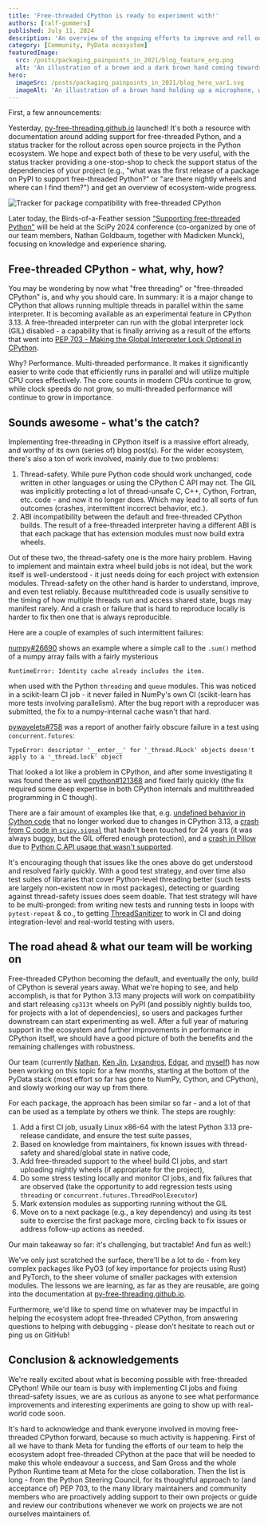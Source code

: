 ```yaml
---
title: 'Free-threaded CPython is ready to experiment with!'
authors: [ralf-gommers]
published: July 11, 2024
description: 'An overview of the ongoing efforts to improve and roll out support for free-threaded CPython throughout the Python open source ecosystem'
category: [Community, PyData ecosystem]
featuredImage:
  src: /posts/packaging_painpoints_in_2021/blog_feature_org.png
  alt: 'An illustration of a brown and a dark brown hand coming towards each other to pass a business card with the logo of Quansight Labs.'
hero:
  imageSrc: /posts/packaging_painpoints_in_2021/blog_hero_var1.svg
  imageAlt: 'An illustration of a brown hand holding up a microphone, with some graphical elements highlighting the top of the microphone'
---
```


First, a few announcements:

Yesterday, [py-free-threading.github.io](https://py-free-threading.github.io/) launched!
It's both a resource with documentation around adding support for free-threaded
Python, and a status tracker for the rollout across open source projects in the
Python ecosystem. We hope and expect both of these to be very useful, with the
status tracker providing a one-stop-shop to check the support status of the
dependencies of your project (e.g., "what was the first release of a package on
PyPI to support free-threaded Python?" or "are there nightly wheels and where
can I find them?") and get an overview of ecosystem-wide progress.

![Tracker for package compatibility with free-threaded CPython](/posts/py_free_threading_tracker.png)

Later today, the Birds-of-a-Feather session
["Supporting free-threaded Python"](https://cfp.scipy.org/2024/talk/HDR7WZ/)
will be held at the SciPy 2024 conference (co-organized by one of our team
members, Nathan Goldbaum, together with Madicken Munck), focusing on knowledge
and experience sharing.


## Free-threaded CPython - what, why, how?

You may be wondering by now what "free threading" or "free-threaded CPython"
is, and why you should care. In summary: it is a major change to CPython that
allows running multiple threads in parallel within the same interpreter. It is
becoming available as an experimental feature in CPython 3.13. A free-threaded
interpreter can run with the global interpreter lock (GIL) disabled - a
capability that is finally arriving as a result of the efforts that went into
[PEP 703 - Making the Global Interpreter Lock Optional in CPython](https://peps.python.org/pep-0703/).

Why? Performance. Multi-threaded performance. It makes it significantly easier
to write code that efficiently runs in parallel and will utilize multiple CPU
cores effectively. The core counts in modern CPUs continue to grow, while clock
speeds do not grow, so multi-threaded performance will continue to grow in
importance.


## Sounds awesome - what's the catch?

Implementing free-threading in CPython itself is a massive effort already, and
worthy of its own (series of) blog post(s). For the wider ecosystem, there's
also a ton of work involved, mainly due to two problems:

1. Thread-safety. While pure Python code should work unchanged, code written in
   other languages or using the CPython C API may not. The GIL was implicitly
   protecting a lot of thread-unsafe C, C++, Cython, Fortran, etc. code - and
   now it no longer does. Which may lead to all sorts of fun outcomes (crashes,
   intermittent incorrect behavior, etc.).
2. ABI incompatibility between the default and free-threaded CPython builds.
   The result of a free-threaded interpreter having a different ABI is that
   each package that has extension modules must now build extra wheels.

Out of these two, the thread-safety one is the more hairy problem. Having to
implement and maintain extra wheel build jobs is not ideal, but the work itself
is well-understood - it just needs doing for each project with extension
modules. Thread-safety on the other hand is harder to understand, improve,
and even test reliably. Because multithreaded code is usually sensitive to the
timing of how multiple threads run and access shared state, bugs may manifest
rarely. And a crash or failure that is hard to reproduce locally is
harder to fix then one that is always reproducible.

Here are a couple of examples of such intermittent failures:

[numpy#26690](https://github.com/numpy/numpy/issues/26690) shows an example
where a simple call to the `.sum()` method of a numpy array fails with a
fairly mysterious
```
RuntimeError: Identity cache already includes the item.
```
when used with the Python `threading` and `queue` modules. This was noticed
in a scikit-learn CI job - it never failed in NumPy's own CI (scikit-learn has
more tests involving parallelism). After the bug report with a reproducer was
submitted, the fix to a numpy-internal cache wasn't that hard.

[pywavelets#758](https://github.com/PyWavelets/pywt/issues/758) was a report
of another fairly obscure failure in a test using `concurrent.futures`:
```
TypeError: descriptor '__enter__' for '_thread.RLock' objects doesn't apply to a '_thread.lock' object
```
That looked a lot like a problem in CPython, and after some investigating it
was found there as well [cpython#121368](https://github.com/python/cpython/issues/121368)
and fixed fairly quickly (the fix required some deep expertise in both CPython
internals and multithreaded programming in C though).

There are a fair amount of examples like that, e.g. [undefined behavior in
Cython code](https://github.com/PyWavelets/pywt/pull/753#issuecomment-2190335170) that
no longer worked due to changes in CPython 3.13, a [crash from C code in
`scipy.signal`](https://github.com/scipy/scipy/issues/21142) that hadn't been
touched for 24 years (it was always buggy, but the GIL offered enough
protection), and a [crash in Pillow](https://github.com/hugovk/Pillow/pull/123)
due to [Python C API usage that wasn't
supported](https://github.com/python/cpython/issues/121403).

It's encouraging though that issues like the ones above do get understood and
resolved fairly quickly. With a good test strategy, and over time also test
suites of libraries that cover Python-level threading better (such tests are
largely non-existent now in most packages), detecting or guarding against
thread-safety issues does seem doable. That test strategy will have to be
multi-pronged: from writing new tests and running tests in loops with `pytest-repeat` &
co., to getting [ThreadSanitizer](https://clang.llvm.org/docs/ThreadSanitizer.html)
to work in CI and doing integration-level and real-world testing with users.


## The road ahead & what our team will be working on

Free-threaded CPython becoming the default, and eventually the only, build of
CPython is several years away. What we're hoping to see, and help accomplish,
is that for Python 3.13 many projects will work on compatibility and start
releasing `cp313t` wheels on PyPI (and possibly nightly builds too, for projects
with a lot of dependencies), so users and packages further downstream can start
experimenting as well. After a full year of maturing support in the ecosystem
and further improvements in performance in CPython itself, we should have a
good picture of both the benefits and the remaining challenges with robustness.

Our team (currently [Nathan](https://github.com/ngoldbaum),
[Ken Jin](https://github.com/Fidget-Spinner),
[Lysandros](https://github.com/lysnikolaou/),
[Edgar](https://github.com/andfoy/), and
[myself](https://github.com/rgommers/)) has now been working on this topic for
a few months, starting at the bottom of the PyData stack (most effort so far
has gone to NumPy, Cython, and CPython), and slowly working our way up from
there.

For each package, the approach has been similar so far - and a lot of that can
be used as a template by others we think. The steps are roughly:

1. Add a first CI job, usually Linux x86-64 with the latest Python 3.13
   pre-release candidate, and ensure the test suite passes,
2. Based on knowledge from maintainers, fix known issues with thread-safety and
   shared/global state in native code,
3. Add free-threaded support to the wheel build CI jobs, and start uploading
   nightly wheels (if appropriate for the project),
4. Do some stress testing locally and monitor CI jobs, and fix failures that
   are observed (take the opportunity to add regression tests using `threading`
   or `concurrent.futures.ThreadPoolExecutor`)
5. Mark extension modules as supporting running without the GIL
6. Move on to a next package (e.g., a key dependency) and using its test suite
   to exercise the first package more, circling back to fix issues or address
   follow-up actions as needed.

Our main takeaway so far: it's challenging, but tractable! And fun as well:)

We've only just scratched the surface, there'll be a lot to do - from key
complex packages like PyO3 (of key importance for projects using Rust) and
PyTorch, to the sheer volume of smaller packages with extension modules.
The lessons we are learning, as far as they are reusable, are going into the
documentation at
[py-free-threading.github.io](https://py-free-threading.github.io).

Furthermore, we'd like to spend time on whatever may be impactful in helping
the ecosystem adopt free-threaded CPython, from answering questions
to helping with debugging - please don't hesitate to reach out or ping us on
GitHub!


## Conclusion & acknowledgements

We're really excited about what is becoming possible with free-threaded CPython!
While our team is busy with implementing CI jobs and fixing thread-safety issues,
we are as curious as anyone to see what performance improvements and
interesting experiments are going to show up with real-world code soon.

It's hard to acknowledge and thank everyone involved in moving free-threaded
CPython forward, because so much activity is happening. First of all we have
to thank Meta for funding the efforts of our team to help the ecosystem adopt
free-threaded CPython at the pace that will be needed to make this whole
endeavour a success, and Sam Gross and the whole Python Runtime team at Meta
for the close collaboration. Then the list is long - from the Python Steering
Council, for its thoughtful approach to (and acceptance of) PEP 703, to the
many library maintainers and community members who are proactively adding
support to their own projects or guide and review our contributions whenever we
work on projects we are not ourselves maintainers of.

